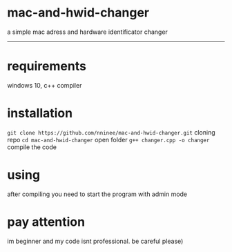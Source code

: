 # mac-and-hwid-changer
a simple mac adress and hardware identificator changer
***
# requirements
windows 10, c++ compiler

# installation 
`git clone https://github.com/nninee/mac-and-hwid-changer.git`
cloning repo
`cd mac-and-hwid-changer`
open folder
`g++ changer.cpp -o changer`
compile the code 

# using
after compiling you need to start the program with admin mode

# pay attention

im beginner and my code isnt professional. be careful please)
